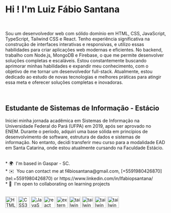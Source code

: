 <!-- @format -->

# Hi ! I'm Luiz Fábio Santana

<br/>
<p>Sou um desenvolvedor web com sólido domínio em HTML, CSS, JavaScript, TypeScript, Tailwind CSS e React. Tenho experiência significativa na construção de interfaces interativas e responsivas, e utilizo essas habilidades para criar aplicações web modernas e eficientes. No backend, trabalho com Node.js, MongoDB e Firebase, o que me permite desenvolver soluções completas e escaláveis. Estou constantemente buscando aprimorar minhas habilidades e expandir meu conhecimento, com o objetivo de me tornar um desenvolvedor full-stack. Atualmente, estou dedicado ao estudo de novas tecnologias e melhores práticas para atingir essa meta e oferecer soluções completas e inovadoras.</p>
<br/>

## Estudante de Sistemas de Informação - Estácio

<p>
Iniciei minha jornada acadêmica em Sistemas de Informação na Universidade Federal do Pará (UFPA) em 2019, após ser aprovado no ENEM. Durante o período, adquiri uma base sólida em princípios de desenvolvimento de software, estrutura de dados e sistemas de informação. No entanto, decidi transferir meu curso para a modalidade EAD em Santa Catarina, onde estou atualmente cursando na Faculdade Estácio.</p>

<br/>
*   🌍  I'm based in Gaspar - SC. <br/>
*   ✉️  You can contact me at f4biosantana@gmail.com, [+5591980426870](tel:+5591980426870) or https://www.linkedin.com/in/lfabiopsantana/ <br/>
*   🤝  I'm open to collaborating on learning projects<br/>
<br/>
<p align="left">
<a href="https://developer.mozilla.org/en-US/docs/Glossary/HTML5" target="_blank" rel="noreferrer"><img src="https://raw.githubusercontent.com/danielcranney/readme-generator/main/public/icons/skills/html5-colored.svg" width="36" height="36" alt="HTML5" /></a>
<a href="https://www.w3.org/TR/CSS/#css" target="_blank" rel="noreferrer"><img src="https://raw.githubusercontent.com/danielcranney/readme-generator/main/public/icons/skills/css3-colored.svg" width="36" height="36" alt="CSS3" /></a>
<a href="https://developer.mozilla.org/en-US/docs/Web/JavaScript" target="_blank" rel="noreferrer"><img src="https://raw.githubusercontent.com/danielcranney/readme-generator/main/public/icons/skills/javascript-colored.svg" width="36" height="36" alt="JavaScript" /></a>
<a href="https://react.dev/"> <img src="https://cdn.jsdelivr.net/gh/devicons/devicon/icons/react/react-original.svg" width="36" height="36" alt="react"/></a>
<a href="https://www.typescriptlang.org/"> <img width="36" height="36" src="https://img.icons8.com/external-tal-revivo-color-tal-revivo/24/external-typescript-an-open-source-programming-language-developed-and-maintained-by-microsoft-logo-color-tal-revivo.png" alt="external-typescript-an-open-source-programming-language-developed-and-maintained-by-microsoft-logo-color-tal-revivo"/></a>
<a href="https://tailwindcss.com/"> <img width="36" height="36" src="https://img.icons8.com/color/48/tailwindcss.png" alt="tailwindcss.png"/></a>
<a href="https://nodejs.org/en"> <img width="36" height="36" src="https://img.icons8.com/color/36/nodejs.png" alt="tailwindcss.png"/></a>
<a href="https://www.mongodb.com/"> <img width="36" height="36" src="https://img.icons8.com/color/36/mongodb.png" alt="tailwindcss.png"/></a>
<a href="https://firebase.google.com/"> <img width="36" height="36" src="https://img.icons8.com/external-tal-revivo-color-tal-revivo/24/external-firebase-a-googles-mobile-platform-that-helps-you-quickly-develop-high-quality-apps-logo-color-tal-revivo.png" alt="tailwindcss.png"/></a>
</p>
